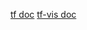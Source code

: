 
[tf doc](https://js.tensorflow.org/api/latest/)
[tf-vis doc](https://js.tensorflow.org/api_vis/1.3.0/)